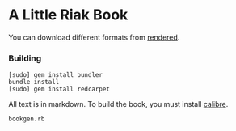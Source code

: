 # A Little Riak Book

You can download different formats from [rendered](https://github.com/coderoshi/little_riak_book/tree/master/rendered/).

### Building

```
[sudo] gem install bundler
bundle install
[sudo] gem install redcarpet
```

All text is in markdown. To build the book, you must install [calibre](http://manual.calibre-ebook.com/cli/cli-index.html).

```
bookgen.rb
```
